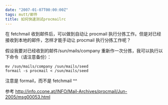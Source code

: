 ```yaml
---
date: "2007-01-07T00:00:00Z"
tags: mutt/邮件
title: 如何快速测试procmailrc
---
```


在 fetchmail 收到邮件后，可以做到自动让 procmail 执行分拣工作。但是对已经接收到本地的邮件，怎样才能手动让 procmail 执行分拣工作呢？

假设我要对已经收到的邮件/sun/mails/company 重新作一次分拣，我可以执行以下命令（请注意备份）：

    mv /sun/mails/company /sun/mails/seed
    formail -s procmail < /sun/mails/seed

注意是 formail，而不是 fetchmail ^^

参考 http://info.ccone.at/INFO/Mail-Archives/procmail/Jun-2005/msg00053.html
